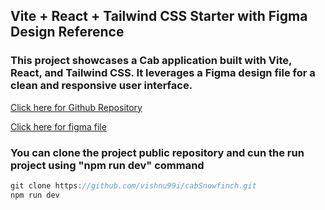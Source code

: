 ## Vite + React + Tailwind CSS Starter with Figma Design Reference

### This project showcases a Cab application built with Vite, React, and Tailwind CSS. It leverages a Figma design file for a clean and responsive user interface.

[Click here for Github Repository](https://github.com/vishnu99i/cabSnowfinch)

[Click here for figma file](https://www.figma.com/design/vtQcyDJcDiczP2005ptOrR/cab1?node-id=1-18&node-type=frame&t=lJY1biWHdUHZqcHU-0)

### You can clone the project public repository and cun the run project using "npm run dev" command

```Javascript
git clone https://github.com/vishnu99i/cabSnowfinch.git
npm run dev